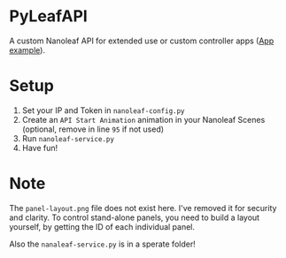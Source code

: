 # PyLeafAPI
A custom Nanoleaf API for extended use or custom controller apps ([App example](https://github.com/Deutscher775/PyLeaf)).

# Setup
1. Set your IP and Token in `nanoleaf-config.py`
2. Create an `API Start Animation` animation in your Nanoleaf Scenes (optional, remove in line `95` if not used)
3. Run `nanoleaf-service.py`
4. Have fun!

# Note
The `panel-layout.png` file does not exist here. I've removed it for security and clarity.
To control stand-alone panels, you need to build a layout yourself, by getting the ID of each individual panel.

Also the `nanaleaf-service.py` is in a sperate folder!
